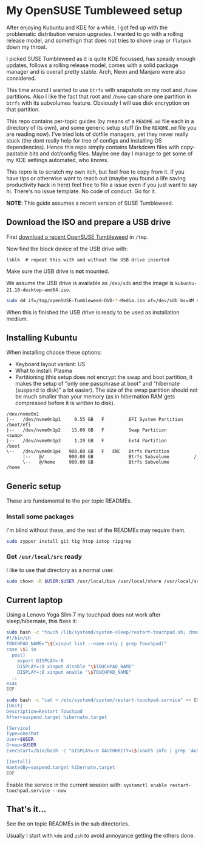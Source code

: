# My OpenSUSE Tumbleweed setup

After enjoying Kubuntu and KDE for a while, I got fed up with the problematic distribution version upgrades.
I wanted to go with a rolling release model, and somethign that does not tries to shove `snap` or `flatpak` down my throat.

I picked SUSE Tumbleweed as it is quite KDE focussed, has speady enough updates, follows a rolling release model, comes with a solid package manager and is overall pretty stable. Arch, Neon and Manjaro were also considered.

This time around I wanted to use `btrfs` with snapshots on my root and `/home` partitions. Also I like the fact that  root and `/home` can share one partition in `btrfs` with its subvolumes feature. Obviously I will use disk encryption on that partition.

This repo contains per-topic guides (by means of a `README.md` file each in a directory of its own), and some generic setup stuff (in the `README.md` file you are reading now). I've tried lots of dotfile managers, yet they never really stuck (the dont really help for tree of configs and installing OS dependencies). Hence this repo simply contains Markdown files with copy-pastable bits and dot/config files. Maybe one day I manage to get some of my KDE settings automated, who knows.

This repro is to scratch my own itch, but feel free to copy from it. If you have tips or otherwise want to reach out (maybe you found a life saving productivity hack in here) feel free to file a issue even if you just want to say hi. There's no issue template. No code of conduct. Go for it.

**NOTE**: This guide assumes a recent version of SUSE Tumbleweed.


## Download the ISO and prepare a USB drive

First [download a recent OpenSUSE Tumbleweed](https://get.opensuse.org/tumbleweed/#download) in `/tmp`.

Now find the block device of the USB drive with:

    lsblk  # repeat this with and without the USB drive inserted

Make sure the USB drive is **not** mounted.

We assume the USB drive is available as `/dev/sdb` and the image is `kubuntu-21.10-desktop-amd64.iso`.

```bash
sudo dd if=/tmp/openSUSE-Tumbleweed-DVD-*-Media.iso of=/dev/sdb bs=4M status=progress && sync
```

When this is finished the USB drive is ready to be used as installation medium.


## Installing Kubuntu

When installing choose these options:

* Keyboard layout variant: US
* What to install: Plasma
* Partitioning (this setup does not encrypt the swap and boot partition, it makes the setup of "only one passphrase at boot" and "hibernate (suspend to disk)" a lot easier). The size of the swap partition should not be much smaller than your memory (as in hibernation RAM gets compressed before it is written to disk).

```
/dev/nvme0n1
|--   /dev/nvme0n1p1     0.55 GB   F         EFI System Partition    /boot/efi
|--   /dev/nvme0n1p2    15.00 GB   F         Swap Partition          <swap>
|--   /dev/nvme0n1p3     1.20 GB   F         Ext4 Partition          /boot
\--   /dev/nvme0n1p4   900.00 GB   F   ENC   Btrfs Partition
      |--   @/         900.00 GB             Btrfs Subvolume         /
      \--   @/home     900.00 GB             Btrfs Subvolume         /home
```

## Generic setup

These are fundamental to the per topic READMEs.


### Install some packages

I'm blind without these, and the rest of the READMEs may require them.

```bash
sudo zypper install git tig htop iotop ripgrep
```

### Get `/usr/local/src` ready

I like to use that directory as a normal user.

```bash
sudo chown -R $USER:$USER /usr/local/bin /usr/local/share /usr/local/src
```

## Current laptop

Using a Lenovo Yoga Slim 7 my touchpad does not work after sleep/hibernate, this fixes it:


```bash
sudo bash -c "touch /lib/systemd/system-sleep/restart-touchpad.sh; chmod +x /lib/systemd/system-sleep/restart-touchpad.sh; cat > /lib/systemd/system-sleep/restart-touchpad.sh" << EOF
#!/bin/sh
TOUCHPAD_NAME="\$(xinput list --name-only | grep Touchpad)"
case \$1 in
  post)
    export DISPLAY=:0
    DISPLAY=:0 xinput disable "\$TOUCHPAD_NAME"
    DISPLAY=:0 xinput enable "\$TOUCHPAD_NAME"
  ;;
esac
EOF
```

```bash
sudo bash -c "cat > /etc/systemd/system/restart-touchpad.service" << EOF
[Unit]
Description=Restart Touchpad
After=suspend.target hibernate.target

[Service]
Type=oneshot
User=$USER
Group=$USER
ExecStart=/bin/bash -c "DISPLAY=:0 XAUTHORITY=\$(xauth info | grep 'Authority file' | awk '{print \$3}') TOUCHPAD_NAME='$(xinput list --name-only | grep Touchpad)'; xinput enable \$TOUCHPAD_NAME && xinput disable \$TOUCHPAD_NAME"

[Install]
WantedBy=suspend.target hibernate.target
EOF
```

Enable the service in the current session with: `systemctl enable restart-touchpad.service --now`


## That's it...

See the on topic READMEs in the sub directories.

Usually I start with `kde` and `zsh` to avoid annoyance getting the others done.

